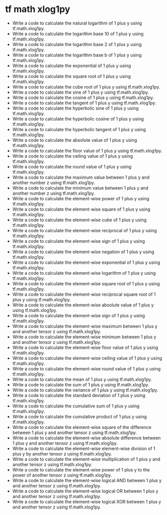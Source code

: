 # tf math xlog1py

- Write a code to calculate the natural logarithm of 1 plus y using tf.math.xlog1py.
- Write a code to calculate the logarithm base 10 of 1 plus y using tf.math.xlog1py.
- Write a code to calculate the logarithm base 2 of 1 plus y using tf.math.xlog1py.
- Write a code to calculate the logarithm base b of 1 plus y using tf.math.xlog1py.
- Write a code to calculate the exponential of 1 plus y using tf.math.xlog1py.
- Write a code to calculate the square root of 1 plus y using tf.math.xlog1py.
- Write a code to calculate the cube root of 1 plus y using tf.math.xlog1py.
- Write a code to calculate the sine of 1 plus y using tf.math.xlog1py.
- Write a code to calculate the cosine of 1 plus y using tf.math.xlog1py.
- Write a code to calculate the tangent of 1 plus y using tf.math.xlog1py.
- Write a code to calculate the hyperbolic sine of 1 plus y using tf.math.xlog1py.
- Write a code to calculate the hyperbolic cosine of 1 plus y using tf.math.xlog1py.
- Write a code to calculate the hyperbolic tangent of 1 plus y using tf.math.xlog1py.
- Write a code to calculate the absolute value of 1 plus y using tf.math.xlog1py.
- Write a code to calculate the floor value of 1 plus y using tf.math.xlog1py.
- Write a code to calculate the ceiling value of 1 plus y using tf.math.xlog1py.
- Write a code to calculate the round value of 1 plus y using tf.math.xlog1py.
- Write a code to calculate the maximum value between 1 plus y and another number z using tf.math.xlog1py.
- Write a code to calculate the minimum value between 1 plus y and another number z using tf.math.xlog1py.
- Write a code to calculate the element-wise power of 1 plus y using tf.math.xlog1py.
- Write a code to calculate the element-wise square of 1 plus y using tf.math.xlog1py.
- Write a code to calculate the element-wise cube of 1 plus y using tf.math.xlog1py.
- Write a code to calculate the element-wise reciprocal of 1 plus y using tf.math.xlog1py.
- Write a code to calculate the element-wise sign of 1 plus y using tf.math.xlog1py.
- Write a code to calculate the element-wise negation of 1 plus y using tf.math.xlog1py.
- Write a code to calculate the element-wise exponential of 1 plus y using tf.math.xlog1py.
- Write a code to calculate the element-wise logarithm of 1 plus y using tf.math.xlog1py.
- Write a code to calculate the element-wise square root of 1 plus y using tf.math.xlog1py.
- Write a code to calculate the element-wise reciprocal square root of 1 plus y using tf.math.xlog1py.
- Write a code to calculate the element-wise absolute value of 1 plus y using tf.math.xlog1py.
- Write a code to calculate the element-wise sign of 1 plus y using tf.math.xlog1py.
- Write a code to calculate the element-wise maximum between 1 plus y and another tensor z using tf.math.xlog1py.
- Write a code to calculate the element-wise minimum between 1 plus y and another tensor z using tf.math.xlog1py.
- Write a code to calculate the element-wise floor value of 1 plus y using tf.math.xlog1py.
- Write a code to calculate the element-wise ceiling value of 1 plus y using tf.math.xlog1py.
- Write a code to calculate the element-wise round value of 1 plus y using tf.math.xlog1py.
- Write a code to calculate the mean of 1 plus y using tf.math.xlog1py.
- Write a code to calculate the sum of 1 plus y using tf.math.xlog1py.
- Write a code to calculate the variance of 1 plus y using tf.math.xlog1py.
- Write a code to calculate the standard deviation of 1 plus y using tf.math.xlog1py.
- Write a code to calculate the cumulative sum of 1 plus y using tf.math.xlog1py.
- Write a code to calculate the cumulative product of 1 plus y using tf.math.xlog1py.
- Write a code to calculate the element-wise square of the difference between 1 plus y and another tensor z using tf.math.xlog1py.
- Write a code to calculate the element-wise absolute difference between 1 plus y and another tensor z using tf.math.xlog1py.
- Write a code to calculate the element-wise element-wise division of 1 plus y by another tensor z using tf.math.xlog1py.
- Write a code to calculate the element-wise multiplication of 1 plus y and another tensor z using tf.math.xlog1py.
- Write a code to calculate the element-wise power of 1 plus y to the power of another tensor z using tf.math.xlog1py.
- Write a code to calculate the element-wise logical AND between 1 plus y and another tensor z using tf.math.xlog1py.
- Write a code to calculate the element-wise logical OR between 1 plus y and another tensor z using tf.math.xlog1py.
- Write a code to calculate the element-wise logical XOR between 1 plus y and another tensor z using tf.math.xlog1py.